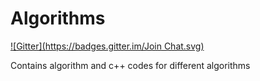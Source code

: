 Algorithms
==========
[![Gitter](https://badges.gitter.im/Join Chat.svg)](https://gitter.im/wadhwa94/Algorithms?utm_source=badge&utm_medium=badge&utm_campaign=pr-badge&utm_content=badge)

Contains algorithm and c++ codes for different algorithms
